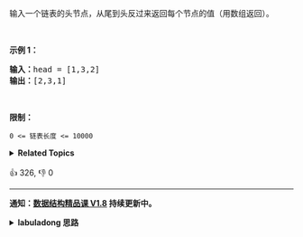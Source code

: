 <p>输入一个链表的头节点，从尾到头反过来返回每个节点的值（用数组返回）。</p>

<p>&nbsp;</p>

<p><strong>示例 1：</strong></p>

<pre><strong>输入：</strong>head = [1,3,2]
<strong>输出：</strong>[2,3,1]</pre>

<p>&nbsp;</p>

<p><strong>限制：</strong></p>

<p><code>0 &lt;= 链表长度 &lt;= 10000</code></p>
<details><summary><strong>Related Topics</strong></summary>栈 | 递归 | 链表 | 双指针</details><br>

<div>👍 326, 👎 0</div>

<div id="labuladong"><hr>

**通知：[数据结构精品课 V1.8](https://aep.h5.xeknow.com/s/1XJHEO) 持续更新中。**

<details><summary><strong>labuladong 思路</strong></summary>

## 基本思路

这题解法很多，比如我们可以借助「[栈](https://appktavsiei5995.pc.xiaoe-tech.com/detail/p_6265457ce4b09dda125f9bc2/6)」这种先进后出的结构来得到链表的倒序遍历结果，但是本文使用 [东哥手把手带你刷二叉树（纲领篇）](https://labuladong.github.io/article/fname.html?fname=二叉树总结) 和 [递归链表](https://appktavsiei5995.pc.xiaoe-tech.com/detail/p_626554bae4b0cedf38a9371e/6) 中讲到的后序遍历技巧来写代码。

递归函数本质上就是让操作系统帮我们维护了递归栈，和栈的解法效率上完全相同，但是这样写代码有助于我们深入理解递归的思维。

**标签：[栈](https://mp.weixin.qq.com/mp/appmsgalbum?__biz=MzAxODQxMDM0Mw==&action=getalbum&album_id=2121993002939219969)，[链表](https://mp.weixin.qq.com/mp/appmsgalbum?__biz=MzAxODQxMDM0Mw==&action=getalbum&album_id=2120596033251475465)**

## 解法代码

```java
class Solution {
    public int[] reversePrint(ListNode head) {
        traverse(head);
        return res;
    }

    // 记录链表长度
    int len = 0;
    // 结果数组
    int[] res;
    // 结果数组中的指针
    int p = 0;

    // 递归遍历单链表
    void traverse(ListNode head) {
        if (head == null) {
            // 到达链表尾部，此时知道了链表的总长度
            // 创建结果数组
            res = new int[len];
            return;
        }
        len++;
        traverse(head.next);
        // 后序位置，可以倒序操作链表
        res[p] = head.val;
        p++;
    }
}
```

</details>
</div>



